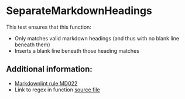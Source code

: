 # SeparateMarkdownHeadings

This test ensures that this function:

- Only matches valid markdown headings (and thus with no blank line beneath them)
- Inserts a blank line beneath those heading matches

## Additional information:

- [Markdownlint rule MD022](https://github.com/markdownlint/markdownlint/blob/master/docs/RULES.md#md022---headers-should-be-surrounded-by-blank-lines)
- Link to regex in function [source file](https://github.com/alt3/Docusaurus.Powershell/blob/main/Source/Private/SeparateMarkdownHeadings.ps1#L12)
